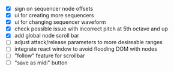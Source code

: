 - [x] sign on sequencer node offsets
- [x] ui for creating more sequencers
- [x] ui for changing sequencer waveform
- [x] check possible issue with incorrect pitch at 5th octave and up
- [x] add global node scroll bar
- [ ] adjust attack/release parameters to more desireable ranges
- [ ] integrate react window to avoid flooding DOM with nodes
- [ ] "follow" feature for scrollbar
- [ ] "save as midi" button
